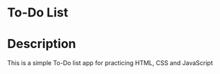 # To-Do List

# Description

This is a simple To-Do list app for practicing HTML, CSS and JavaScript
